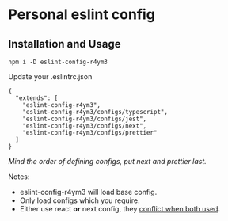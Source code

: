 
# Personal eslint config

## Installation and Usage

```
npm i -D eslint-config-r4ym3
```

Update your .eslintrc.json

```
{
  "extends": [
    "eslint-config-r4ym3",
    "eslint-config-r4ym3/configs/typescript",
    "eslint-config-r4ym3/configs/jest",
    "eslint-config-r4ym3/configs/next",
    "eslint-config-r4ym3/configs/prettier"
  ]
}
```
_Mind the order of defining configs, put next and prettier last._

Notes:
- eslint-config-r4ym3 will load base config.
- Only load configs which you require.
- Either use react **or** next config, they [conflict when both used](https://nextjs.org/docs/pages/building-your-application/configuring/eslint#migrating-existing-config).
